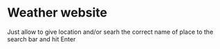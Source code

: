 # Weather website

Just allow to give location and/or searh the correct name of place to the search bar and hit Enter